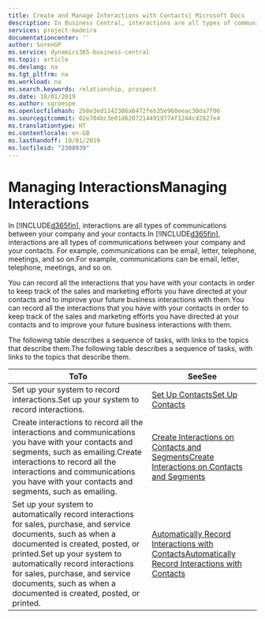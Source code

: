 ```yaml
---
title: Create and Manage Interactions with Contacts| Microsoft Docs
description: In Business Central, interactions are all types of communications between your company and your contacts. For example, communications can be email, letter, telephone, meetings, and so on.
services: project-madeira
documentationcenter: ''
author: SorenGP
ms.service: dynamics365-business-central
ms.topic: article
ms.devlang: na
ms.tgt_pltfrm: na
ms.workload: na
ms.search.keywords: relationship, prospect
ms.date: 10/01/2019
ms.author: sgroespe
ms.openlocfilehash: 2b8e3ed1142386a6472feb35e968eeac30da7f06
ms.sourcegitcommit: 02e704bc3e01d62072144919774f1244c42827e4
ms.translationtype: HT
ms.contentlocale: en-GB
ms.lasthandoff: 10/01/2019
ms.locfileid: "2308939"
---
```

# <a name="managing-interactions"></a><span data-ttu-id="78988-104">Managing Interactions</span><span class="sxs-lookup"><span data-stu-id="78988-104">Managing Interactions</span></span>
<span data-ttu-id="78988-105">In [!INCLUDE[d365fin](includes/d365fin_md.md)], interactions are all types of communications between your company and your contacts.</span><span class="sxs-lookup"><span data-stu-id="78988-105">In [!INCLUDE[d365fin](includes/d365fin_md.md)], interactions are all types of communications between your company and your contacts.</span></span> <span data-ttu-id="78988-106">For example, communications can be email, letter, telephone, meetings, and so on.</span><span class="sxs-lookup"><span data-stu-id="78988-106">For example, communications can be email, letter, telephone, meetings, and so on.</span></span>

<span data-ttu-id="78988-107">You can record all the interactions that you have with your contacts in order to keep track of the sales and marketing efforts you have directed at your contacts and to improve your future business interactions with them.</span><span class="sxs-lookup"><span data-stu-id="78988-107">You can record all the interactions that you have with your contacts in order to keep track of the sales and marketing efforts you have directed at your contacts and to improve your future business interactions with them.</span></span>

<span data-ttu-id="78988-108">The following table describes a sequence of tasks, with links to the topics that describe them.</span><span class="sxs-lookup"><span data-stu-id="78988-108">The following table describes a sequence of tasks, with links to the topics that describe them.</span></span>

| <span data-ttu-id="78988-109">To</span><span class="sxs-lookup"><span data-stu-id="78988-109">To</span></span> | <span data-ttu-id="78988-110">See</span><span class="sxs-lookup"><span data-stu-id="78988-110">See</span></span> |
| --- | --- |
| <span data-ttu-id="78988-111">Set up your system to record interactions.</span><span class="sxs-lookup"><span data-stu-id="78988-111">Set up your system to record interactions.</span></span> |[<span data-ttu-id="78988-112">Set Up Contacts</span><span class="sxs-lookup"><span data-stu-id="78988-112">Set Up Contacts</span></span>](marketing-setup-contacts.md) |
|<span data-ttu-id="78988-113">Create interactions to record all the interactions and communications you have with your contacts and segments, such as emailing.</span><span class="sxs-lookup"><span data-stu-id="78988-113">Create interactions to record all the interactions and communications you have with your contacts and segments, such as emailing.</span></span>|[<span data-ttu-id="78988-114">Create Interactions on Contacts and Segments</span><span class="sxs-lookup"><span data-stu-id="78988-114">Create Interactions on Contacts and Segments</span></span>](marketing-how-create-interactions.md)|
|<span data-ttu-id="78988-115">Set up your system to automatically record interactions for sales, purchase, and service documents, such as when a documented is created, posted, or printed.</span><span class="sxs-lookup"><span data-stu-id="78988-115">Set up your system to automatically record interactions for sales, purchase, and service documents, such as when a documented is created, posted, or printed.</span></span>|[<span data-ttu-id="78988-116">Automatically Record Interactions with Contacts</span><span class="sxs-lookup"><span data-stu-id="78988-116">Automatically Record Interactions with Contacts</span></span>](marketing-auto-record-interactions.md)|
